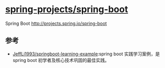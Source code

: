 # [spring-projects/spring-boot](https://github.com/spring-projects/spring-boot)

Spring Boot http://projects.spring.io/spring-boot

## 参考

* [JeffLi1993/springboot-learning-example](https://github.com/JeffLi1993/springboot-learning-example):spring boot 实践学习案例，是 spring boot 初学者及核心技术巩固的最佳实践。
